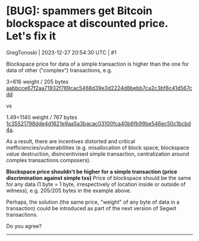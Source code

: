 # [BUG]: spammers get Bitcoin blockspace at discounted price. Let's fix it

GregTonoski | 2023-12-27 20:54:30 UTC | #1

Blockspace price for data of a simple transaction is higher than the one for data of other ("complex") transactions, e.g.
 
3=616 weight / 205 bytes [aabbcce67f2aa71932f789cac5468d39e3d2224d8bebb7ca2c3bf8c41d567cdd](https://mempool.space/tx/aabbcce67f2aa71932f789cac5468d39e3d2224d8bebb7ca2c3bf8c41d567cdd)

vs

1.49=1140 weight / 767 bytes [1c35521798dde4d1621e9aa5a3bacac03100fca40b6fb99be546ec50c1bcbd4a](https://mempool.space/tx/1c35521798dde4d1621e9aa5a3bacac03100fca40b6fb99be546ec50c1bcbd4a).

As a result, there are incentives distorted and critical inefficiencies/vulnerabilities (e.g. misallocation of block space, blockspace value destruction, disincentivised simple transaction, centralization around complex transactions composers).

**Blockspace price shouldn't be higher for a simple transaction (price discrimination against simple txs)**
Price of blockspace should be the same for any data (1 byte = 1 byte, irrespectively of location inside or outside of witness), e.g. 205/205 bytes in the example above. 

Perhaps, the solution (the same price, "weight" of any byte of data in a transaction) could be introduced as part of the next version of Segwit transactions.

Do you agree?

-------------------------

